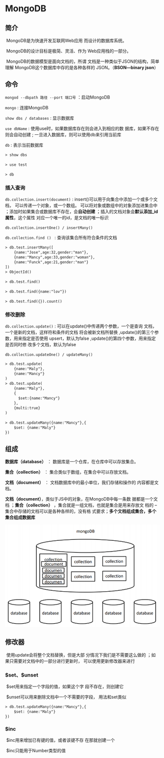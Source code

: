 # MongoDB

## 简介

​	MongoDB是为快速开发互联网Web应用 而设计的数据库系统。 

​	MongoDB的设计目标是极简、灵活、作为 Web应用栈的一部分。 	

​	MongoDB的数据模型是面向文档的，所谓 文档是一种类似于JSON的结构，简单理解 MongoDB这个数据库中存的是各种各样的 JSON。（**BSON—binary json**） 

## 命令 

`mongod --dbpath 路径 --port 端口号`  ：启动MongoDB

`mongo`	: 连接MongoDB

`show dbs / databases` :  显示数据库

`use dbName` :  使用use时，如果数据库存在则会进入到相应的数 据库，如果不存在则会自动创建 ; 一旦进入数据库，则可以使用db来引用当前库

`db` : 表示当前数据库 

```shell
> show dbs

> use test

> db
```

### 插入查询

`db.collection.insert(document)` :  insert()可以用于向集合中添加一个或多个文档， 可以传递一个对象，或一个数组。 可以将对象或数组中的对象添加进集合中 ；添加时如果集合或数据库不存在，会**自动创建** ；插入的文档对象会**默认添加_id属性**，这个属性 对应一个唯一的id，是文档的唯一标识 

`db.collection.insertOne() / insertMany()`

`db.collection.find () ` : 查询该集合所有符合条件的文档

```shell
> db.test.insertMany([
	{name:"Jose",age:32,gender:"man"},
	{name:"Mancy",age:33,gender:"woman"},
	{name:"Funck",age:21,gender:"man"}	
])
> ObjectId()

> db.test.find()

> db.test.find({name:"lov"})

> db.test.find({}).count()
```

### 修改删除

`db.collection.update()` : 可以在update()中传递两个参数，一个是查询 文档，一个是新的文档，这样符和条件的文档 将会被新文档所替换 ,update()的第三个参数，用来指定是否使用 upsert，默认为false ,update()的第四个参数，用来指定是否同时修 改多个文档，默认为false 

`db.collection.updateOne() / updateMany()`

```shell
> db.test.update(
	{name:"Maly"},
	{name:"Mancy"}	
)
> db.test.update(
	{name:"Maly"},
	{
	  $set:{name:"Mancy"}
	},
	{multi:true}	
)

> db.test.updateMany({name:"Mancy"},{
	$set: {name:"Maly"}
})
```

## 组成

**数据库（database）** ： 数据库是一个仓库，在仓库中可以存放集合。 

**集合（collection）** ： 集合类似于数组，在集合中可以存放文档。 

**文档（document）** ： 文档数据库中的最小单位，我们存储和操作的 内容都是文档。 

​	**文档（document）**，类似于JS中的对象，在MongoDB中每一条数 据都是一个文档 ；**集合（collection）** ，集合就是一组文档，也就是集合是用来存放文 档的 – 集合中存储的文档可以是各种各样的，没有格 式要求；**多个文档组成集合，多个集合组成数据库** 

![](img/component.png)

## 修改器

​	使用update会将整个文档替换，但是大部 分情况下我们是不需要这么做的 ；如果只需要对文档中的一部分进行更新时， 可以使用更新修改器来进行 

### \$set、$unset 

​	$set用来指定一个字段的值，如果这个字 段不存在，则创建它 

​	$unset可以用来删除文档中一个不需要的字段， 用法和set类似 

```shell
> db.test.updateMany({name:"Mancy"},{
	$set: {name:"Maly"}
})
```

### \$inc 

​	$inc用来增加已有键的值，或者该键不存 在那就创建一个 

​	$inc只能用于Number类型的值 
